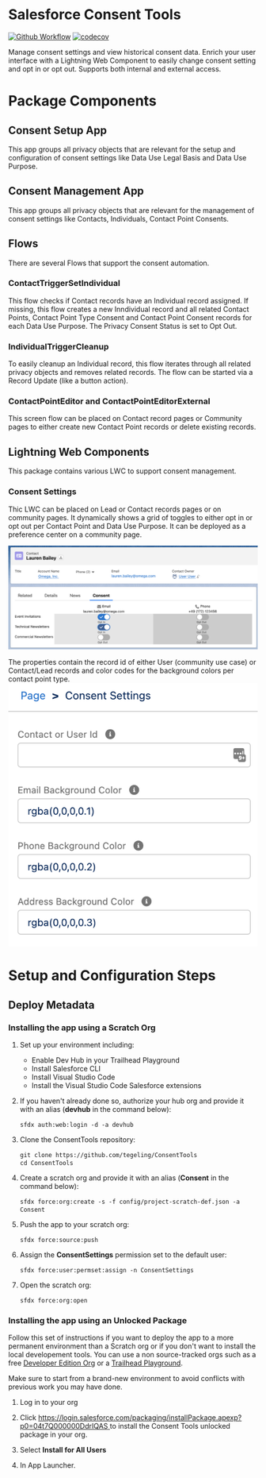 # Salesforce Consent Tools

[![Github Workflow](https://github.com/tegeling/ConsentTools/actions/workflows/scratch-org-sfdx-ci-master.yml/badge.svg?branch=main)](https://github.com/tegeling/ConsentTools/actions/workflows/scratch-org-sfdx-ci-master.yml)
[![codecov](https://codecov.io/gh/tegeling/ConsentTools/branch/main/graph/badge.svg?token=LEWOTO1743)](https://codecov.io/gh/tegeling/ConsentTools)

Manage consent settings and view historical consent data.
Enrich your user interface with a Lightning Web Component to easily change consent setting and opt in or opt out. Supports both internal and external access.

# Package Components

## Consent Setup App

This app groups all privacy objects that are relevant for the setup and configuration of consent settings like Data Use Legal Basis and Data Use Purpose.

## Consent Management App

This app groups all privacy objects that are relevant for the management of consent settings like Contacts, Individuals, Contact Point Consents.

## Flows

There are several Flows that support the consent automation.

### ContactTriggerSetIndividual

This flow checks if Contact records have an Individual record assigned. If missing, this flow creates a new Inndividual record and all related Contact Points, Contact Point Type Consent and Contact Point Consent records for each Data Use Purpose. The Privacy Consent Status is set to Opt Out.

### IndividualTriggerCleanup

To easily cleanup an Individual record, this flow iterates through all related privacy objects and removes related records. The flow can be started via a Record Update (like a button action).

### ContactPointEditor and ContactPointEditorExternal

This screen flow can be placed on Contact record pages or Community pages to either create new Contact Point records or delete existing records.

## Lightning Web Components

This package contains various LWC to support consent management.

### Consent Settings

Thic LWC can be placed on Lead or Contact records pages or on community pages. It dynamically shows a grid of toggles to either opt in or opt out per Contact Point and Data Use Purpose. It can be deployed as a preference center on a community page.

![Contact Record Page](./images/ConsentSettingsContactRecordPage.png)

The properties contain the record id of either User (community use case) or Contact/Lead records and color codes for the background colors per contact point type.
![Consent Settings Properties](./images/ConsentSettingsProperties.png)

# Setup and Configuration Steps

## Deploy Metadata

### Installing the app using a Scratch Org

1. Set up your environment including:

   - Enable Dev Hub in your Trailhead Playground
   - Install Salesforce CLI
   - Install Visual Studio Code
   - Install the Visual Studio Code Salesforce extensions

1. If you haven't already done so, authorize your hub org and provide it with an alias (**devhub** in the command below):

   ```
   sfdx auth:web:login -d -a devhub
   ```

1. Clone the ConsentTools repository:

   ```
   git clone https://github.com/tegeling/ConsentTools
   cd ConsentTools
   ```

1. Create a scratch org and provide it with an alias (**Consent** in the command below):

   ```
   sfdx force:org:create -s -f config/project-scratch-def.json -a Consent
   ```

1. Push the app to your scratch org:

   ```
   sfdx force:source:push
   ```

1. Assign the **ConsentSettings** permission set to the default user:

   ```
   sfdx force:user:permset:assign -n ConsentSettings
   ```

1. Open the scratch org:

   ```
   sfdx force:org:open
   ```

### Installing the app using an Unlocked Package

Follow this set of instructions if you want to deploy the app to a more permanent environment than a Scratch org or if you don't want to install the local developement tools. You can use a non source-tracked orgs such as a free [Developer Edition Org](https://developer.salesforce.com/signup) or a [Trailhead Playground](https://trailhead.salesforce.com/).

Make sure to start from a brand-new environment to avoid conflicts with previous work you may have done.

1. Log in to your org

1. Click [https://login.salesforce.com/packaging/installPackage.apexp?p0=04t7Q000000DdrIQAS
   ](https://login.salesforce.com/packaging/installPackage.apexp?p0=04t7Q000000DdrIQAS) to install the Consent Tools unlocked package in your org.

1. Select **Install for All Users**

1. In App Launcher.
